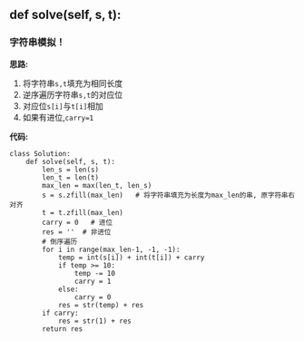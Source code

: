## def solve(self, s, t):
### 字符串模拟！

**思路:**
1. 将字符串`s,t`填充为相同长度
2. 逆序遍历字符串`s,t`的对应位
3. 对应位`s[i]`与`t[i]`相加
4. 如果有进位,`carry=1`

**代码:**
```
class Solution:
    def solve(self, s, t):
        len_s = len(s)
        len_t = len(t)
        max_len = max(len_t, len_s)
        s = s.zfill(max_len)   # 将字符串填充为长度为max_len的串, 原字符串右对齐
        t = t.zfill(max_len)
        carry = 0   # 进位
        res = ''  # 非进位
        # 倒序遍历
        for i in range(max_len-1, -1, -1):
            temp = int(s[i]) + int(t[i]) + carry
            if temp >= 10:
                temp -= 10
                carry = 1
            else:
                carry = 0
            res = str(temp) + res
        if carry:
            res = str(1) + res
        return res
```